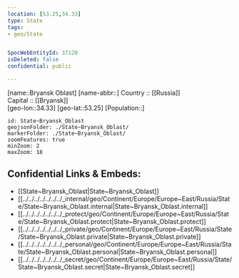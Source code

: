 ```yaml
---
location: [53.25,34.33] 
type: State
tags:
- geo/State


SpocWebEntityId: 37120
isDeleted: false
confidential: public

---
```

[name::Bryansk Oblast] 
[name-abbr::] 
Country :: [[Russia]]  
Capital :: [[Bryansk]]  
[geo-lon::34.33] 
[geo-lat::53.25] 
[Population::] 



```leaflet
id: State~Bryansk_Oblast
geojsonFolder: ./State~Bryansk_Oblast/
markerFolder: ./State~Bryansk_Oblast/
zoomFeatures: true 
minZoom: 2 
maxZoom: 18
```


## Confidential Links & Embeds: 
- [[State~Bryansk_Oblast|State~Bryansk_Oblast]]  
- [[../../../../../../../_internal/geo/Continent/Europe/Europe~East/Russia/State/State~Bryansk_Oblast.internal|State~Bryansk_Oblast.internal]] 
- [[../../../../../../../_protect/geo/Continent/Europe/Europe~East/Russia/State/State~Bryansk_Oblast.protect|State~Bryansk_Oblast.protect]] 
- [[../../../../../../../_private/geo/Continent/Europe/Europe~East/Russia/State/State~Bryansk_Oblast.private|State~Bryansk_Oblast.private]] 
- [[../../../../../../../_personal/geo/Continent/Europe/Europe~East/Russia/State/State~Bryansk_Oblast.personal|State~Bryansk_Oblast.personal]] 
- [[../../../../../../../_secret/geo/Continent/Europe/Europe~East/Russia/State/State~Bryansk_Oblast.secret|State~Bryansk_Oblast.secret]] 
